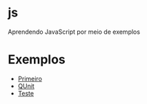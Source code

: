 # js
Aprendendo JavaScript por meio de exemplos

# Exemplos
- [Primeiro](primeiro)
- [QUnit](qunit)
- [Teste](teste)
